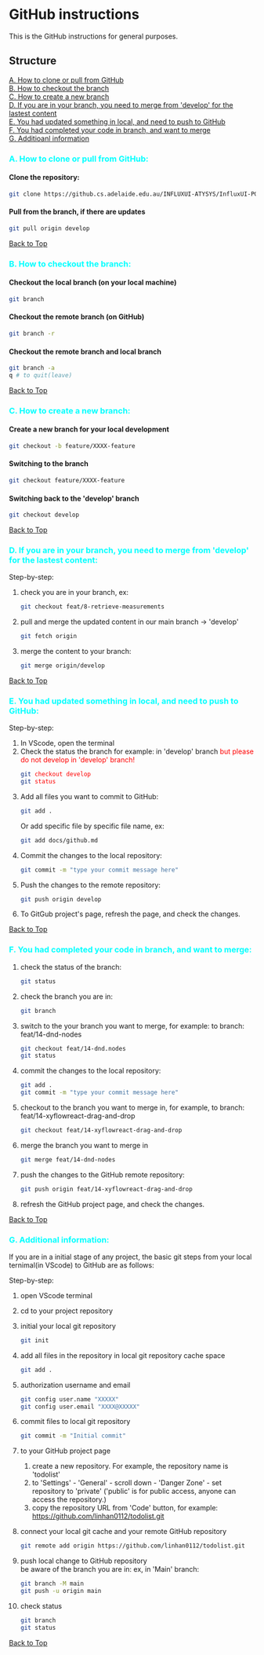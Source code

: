 # GitHub instructions
This is the GitHub instructions for general purposes.

## Structure <a name="top"></a>
[A. How to clone or pull from GitHub](#a-how-to-clone-or-pull-from-github) <br>
[B. How to checkout the branch](#b-how-to-checkout-the-branch)<br>
[C. How to create a new branch](#c-how-to-create-a-new-branch)<br>
[D. If you are in your branch, you need to merge from 'develop' for the lastest content](#d-if-you-are-in-your-branch-you-need-to-merge-from-develop-for-the-lastest-content)<br>
[E. You had updated something in local, and need to push to GitHub](#e-you-had-updated-something-in-local-and-need-to-push-to-github)<br>
[F. You had completed your code in branch, and want to merge](#f-you-had-completed-your-code-in-branch-and-want-to-merge)<br>
[G. Additioanl information](#g-additional-information)


### <span style="color:cyan">A. How to clone or pull from GitHub:

#### Clone the repository:
   ```bash
   git clone https://github.cs.adelaide.edu.au/INFLUXUI-ATYSYS/InfluxUI-PG02.git  
   ```
#### Pull from the branch, if there are updates
   ```bash
   git pull origin develop
   ```
[Back to Top](#top)
### <span style="color:cyan">B. How to checkout the branch:
#### Checkout the local branch (on your local machine)
   ```bash
   git branch
   ```
#### Checkout the remote branch (on GitHub)
   ```bash
   git branch -r
   ```
#### Checkout the remote branch and local branch
   ```bash
   git branch -a
   q # to quit(leave)
   ```
[Back to Top](#top)

### <span style="color:cyan">C. How to create a new branch:
#### Create a new branch for your local development
   ```bash
   git checkout -b feature/XXXX-feature
   ```
#### Switching to the branch
   ```bash
   git checkout feature/XXXX-feature
   ```
#### Switching back to the 'develop' branch
   ```bash
   git checkout develop
   ```

[Back to Top](#top)

### <span style="color:cyan">D. If you are in your branch, you need to merge from 'develop' for the lastest content:
   Step-by-step:

1. check you are in your branch, ex: 
   ```bash
   git checkout feat/8-retrieve-measurements
   ```
2. pull and merge the updated content in our main branch -> 'develop'
   ```bash
   git fetch origin
   ```
3. merge the content to your branch:
   ```bash
   git merge origin/develop
   ```

[Back to Top](#top)

### <span style="color:cyan">E. You had updated something in local, and need to push to GitHub:
Step-by-step:
1. In VScode, open the terminal
2. Check the status the branch
   for example: in 'develop' branch <span style='color:red'>but please do not develop in 'develop' branch!
   ```bash
   git checkout develop
   git status
   ```
3. Add all files you want to commit to GitHub:
   ```bash
   git add .
   ```
   Or add specific file by specific file name, ex:
   ```bash
   git add docs/github.md
   ```
4. Commit the changes to the local repository:
   ```bash
   git commit -m "type your commit message here"
   ```
5. Push the changes to the remote repository:
   ```bash
   git push origin develop
   ```
6. To GitGub project's page, refresh the page, and check the changes.

[Back to Top](#top)

### <span style="color:cyan">F. You had completed your code in branch, and want to merge:
1. check the status of the branch:
   ```bash
   git status
   ```
2. check the branch you are in:
   ```bash 
   git branch
   ```
3. switch to the your branch you want to merge, for example: to branch: feat/14-dnd-nodes
   ```bash
   git checkout feat/14-dnd.nodes
   git status
   ```
4. commit the changes to the local repository:
   ```bash
   git add .
   git commit -m "type your commit message here"
   ```
4. checkout to the branch you want to merge in, for example, to branch: feat/14-xyflowreact-drag-and-drop  
   ```bash
   git checkout feat/14-xyflowreact-drag-and-drop
   ```
5. merge the branch you want to merge in
   ```bash
   git merge feat/14-dnd-nodes
   ```
6. push the changes to the GitHub remote repository:
   ```bash
   git push origin feat/14-xyflowreact-drag-and-drop
   ```
7. refresh the GitHub project page, and check the changes.

[Back to Top](#top)

### <span style="color:cyan">G. Additional information: 
If you are in a initial stage of any project, the basic git steps from your local ternimal(in VScode) to GitHub are as follows:<br>

Step-by-step:

1. open VScode terminal
2. cd to your project repository
3. initial your local git repository
   ```bash
   git init
   ```
4. add all files in the repository in local git repository cache space
   ```bash
   git add .
   ```
5. authorization username and email
   ```bash
   git config user.name "XXXXX"
   git config user.email "XXXX@XXXXX"
   ```
6. commit files to local git repository
   ```bash
   git commit -m "Initial commit"
   ```
7. to your GitHub project page <br> 
   1) create a new repository. For example, the repository name is 'todolist'<br>
   2) to 'Settings' - 'General' - scroll down - 'Danger Zone' - set repository to 'private' ('public' is for public access, anyone can access the repository.)
   3) copy the repository URL from 'Code' button, for example: https://github.com/linhan0112/todolist.git

8. connect your local git cache and your remote GitHub repository
   ```bash
   git remote add origin https://github.com/linhan0112/todolist.git
   ```
9. push local change to GitHub repository <br>
   be aware of the branch you are in: ex, in 'Main' branch:
      ```bash
      git branch -M main
      git push -u origin main
      ```
10. check status
      ```bash
      git branch
      git status
      ```
[Back to Top](#top)
